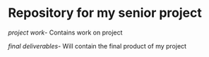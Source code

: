 # Repository for my senior project

*project work*- Contains work on project

*final deliverables*- Will contain the final product of my project